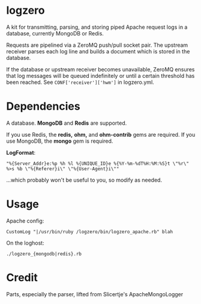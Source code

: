 logzero
==============

A kit for transmitting, parsing, and storing piped Apache request logs in a database, currently MongoDB or Redis.

Requests are pipelined via a ZeroMQ push/pull socket pair.  The upstream receiver parses each log line and builds a document which is stored in the database.

If the database or upstream receiver becomes unavailable, ZeroMQ ensures that log messages will be queued indefinitely or until a certain threshold has been reached.
See ``` CONF['receiver']['hwm'] ``` in logzero.yml. 
 
Dependencies
==============
 
A database.  __MongoDB__ and __Redis__ are supported.

If you use Redis, the __redis,__ __ohm,__ and __ohm-contrib__ gems are required.
If you use MongoDB, the __mongo__ gem is required.
 
__LogFormat__:

```
"%{Server_Addr}e:%p %h %l %{UNIQUE_ID}e %{%Y-%m-%dT%H:%M:%S}t \"%r\" %>s %b \"%{Referer}i\" \"%{User-Agent}i\""
```
...which probably won't be useful to you, so modify as needed. 
 
Usage
==============

Apache config:

```
CustomLog "|/usr/bin/ruby /logzero/bin/logzero_apache.rb" blah
```

On the loghost:

```
./logzero_{mongodb|redis}.rb
```

Credit
==============

Parts, especially the parser, lifted from Slicertje's ApacheMongoLogger
